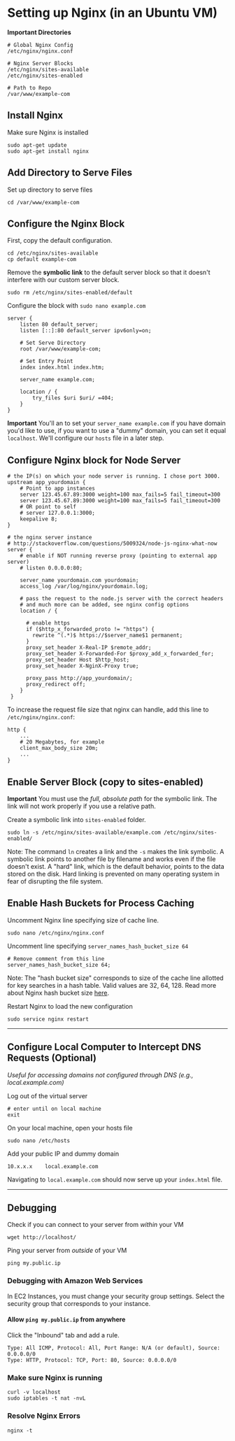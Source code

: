 # Setting up Nginx (in an Ubuntu VM)

**Important Directories**
```
# Global Nginx Config
/etc/nginx/nginx.conf

# Nginx Server Blocks
/etc/nginx/sites-available
/etc/nginx/sites-enabled

# Path to Repo
/var/www/example-com
```

## Install Nginx

Make sure Nginx is installed
```
sudo apt-get update
sudo apt-get install nginx
```

## Add Directory to Serve Files

Set up directory to serve files
```
cd /var/www/example-com
```

## Configure the Nginx Block

First, copy the default configuration.
```
cd /etc/nginx/sites-available
cp default example-com
```

Remove the **symbolic link** to the default server block so that it doesn't interfere with our custom server block.
```
sudo rm /etc/nginx/sites-enabled/default
```

Configure the block with `sudo nano example.com`
```
server {
    listen 80 default_server;
    listen [::]:80 default_server ipv6only=on;

    # Set Serve Directory
    root /var/www/example-com;
    
    # Set Entry Point
    index index.html index.htm;

    server_name example.com;

    location / {
        try_files $uri $uri/ =404;
    }
}
```

**Important**
You'll an to set your `server_name example.com` if you have domain you'd like to use, if you want to use a "dummy" domain, you can set it equal `localhost`. We'll configure our `hosts` file in a later step.

## Configure Nginx block for Node Server
```
# the IP(s) on which your node server is running. I chose port 3000.
upstream app_yourdomain {
    # Point to app instances
    server 123.45.67.89:3000 weight=100 max_fails=5 fail_timeout=300
    server 123.45.67.89:3000 weight=100 max_fails=5 fail_timeout=300
    # OR point to self
    # server 127.0.0.1:3000;
    keepalive 8;
}

# the nginx server instance
# http://stackoverflow.com/questions/5009324/node-js-nginx-what-now
server {
    # enable if NOT running reverse proxy (pointing to external app server)
    # listen 0.0.0.0:80;
    
    server_name yourdomain.com yourdomain;
    access_log /var/log/nginx/yourdomain.log;

    # pass the request to the node.js server with the correct headers
    # and much more can be added, see nginx config options
    location / {
    
      # enable https
      if ($http_x_forwarded_proto != "https") {
        rewrite ^(.*)$ https://$server_name$1 permanent;
      }
      proxy_set_header X-Real-IP $remote_addr;
      proxy_set_header X-Forwarded-For $proxy_add_x_forwarded_for;
      proxy_set_header Host $http_host;
      proxy_set_header X-NginX-Proxy true;

      proxy_pass http://app_yourdomain/;
      proxy_redirect off;
    }
 }

 ```

To increase the request file size that nginx can handle, add this line to `/etc/nginx/nginx.conf`:

```
http {
    ...
    # 20 Megabytes, for example
    client_max_body_size 20m;
    ...
}
```
## Enable Server Block (copy to sites-enabled)

**Important**
You must use the *full, absolute path* for the symbolic link. The link will not work properly if you use a relative path.

Create a symbolic link into `sites-enabled` folder. 
```
sudo ln -s /etc/nginx/sites-available/example.com /etc/nginx/sites-enabled/
```

Note: The command `ln` creates a link and the `-s` makes the link symbolic. A symbolic link points to another file by filename and works even if the file doesn't exist. A "hard" link, which is the default behavior, points to the data stored on the disk. Hard linking is prevented on many operating system in fear of disrupting the file system.

## Enable Hash Buckets for Process Caching

Uncomment Nginx line specifying size of cache line.
```
sudo nano /etc/nginx/nginx.conf
``` 

Uncomment line specifying `server_names_hash_bucket_size 64`
```
# Remove comment from this line
server_names_hash_bucket_size 64;
```

Note: The "hash bucket size" corresponds to size of the cache line allotted for key searches in a hash table. Valid values are 32, 64, 128. Read more about Nginx hash bucket size [here](http://nginx.org/en/docs/hash.html).

Restart Nginx to load the new configuration
```
sudo service nginx restart
```

---

## Configure Local Computer to Intercept DNS Requests (Optional)
*Useful for accessing domains not configured through DNS (e.g., local.example.com)*

Log out of the virtual server
```
# enter until on local machine
exit
```

On your local machine, open your hosts file
```
sudo nano /etc/hosts
```

Add your public IP and dummy domain
```
10.x.x.x    local.example.com
```

Navigating to `local.example.com` should now serve up your `index.html` file.

---

## Debugging

Check if you can connect to your server from *within* your VM
```
wget http://localhost/
```

Ping your server from *outside* of your VM
```
ping my.public.ip
```

### Debugging with Amazon Web Services

In EC2 Instances, you must change your security group settings. Select the security group that corresponds to your instance.

#### Allow `ping my.public.ip` from anywhere
Click the "Inbound" tab and add a rule.
```
Type: All ICMP, Protocol: All, Port Range: N/A (or default), Source: 0.0.0.0/0
Type: HTTP, Protocol: TCP, Port: 80, Source: 0.0.0.0/0
```

### Make sure Nginx is running
```
curl -v localhost
sudo iptables -t nat -nvL
```

### Resolve Nginx Errors
```
nginx -t
```





